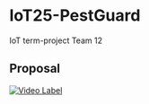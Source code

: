 # IoT25-PestGuard
IoT term-project Team 12

## Proposal
[![Video Label](http://img.youtube.com/vi/'QxB4rv8MSjA'/0.jpg)](https://youtu.be/QxB4rv8MSjA)
